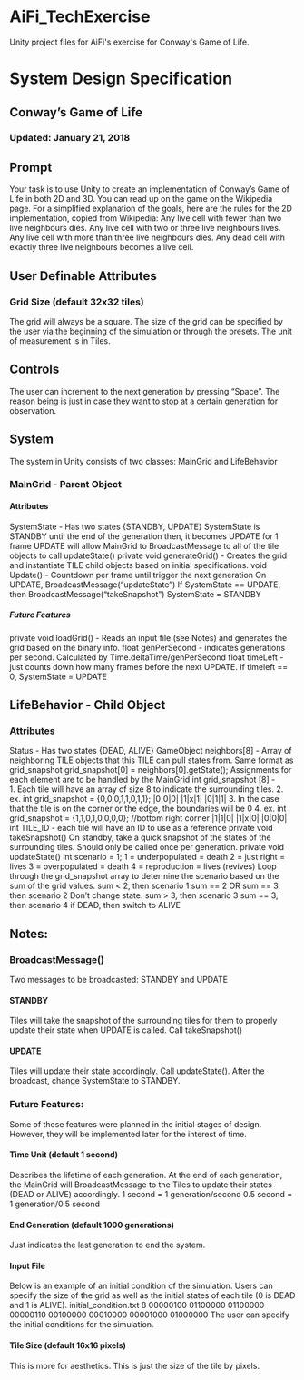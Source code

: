 # AiFi_TechExercise
Unity project files for AiFi's exercise for Conway's Game of Life.

# System Design Specification
## Conway’s Game of Life
### Updated: January 21, 2018
## Prompt
Your task is to use Unity to create an implementation of Conway’s Game of Life in both 2D and 3D. You can read up on the game on the Wikipedia page. For a simplified explanation of the goals, here are the rules for the 2D implementation, copied from Wikipedia:
Any live cell with fewer than two live neighbours dies.
Any live cell with two or three live neighbours lives.
Any live cell with more than three live neighbours dies.
Any dead cell with exactly three live neighbours becomes a live cell.

## User Definable Attributes
### Grid Size (default 32x32 tiles)
The grid will always be a square. The size of the grid can be specified by the user via the beginning of the simulation or through the presets.
The unit of measurement is in Tiles.
## Controls
The user can increment to the next generation by pressing “Space”. The reason being is just in case they want to stop at a certain generation for observation.
## System
The system in Unity consists of two classes: MainGrid and LifeBehavior
### MainGrid - Parent Object
#### Attributes
SystemState - Has two states {STANDBY, UPDATE}
SystemState is STANDBY until the end of the generation then, it becomes UPDATE for 1 frame
UPDATE will allow MainGrid to BroadcastMessage to all of the tile objects to call updateState()
private void generateGrid() - Creates the grid and instantiate TILE child objects based on initial specifications.
void Update() - 
Countdown per frame until trigger the next generation
On UPDATE, BroadcastMessage(“updateState”)
If SystemState == UPDATE, then BroadcastMessage(“takeSnapshot”)
SystemState = STANDBY
##### Future Features
private void loadGrid() - Reads an input file  (see Notes) and generates the grid based on the binary info. 
float genPerSecond - indicates generations per second.
Calculated by Time.deltaTime/genPerSecond
float timeLeft - just counts down how many frames before the next UPDATE.
If timeleft == 0, SystemState = UPDATE

## LifeBehavior - Child Object
### Attributes
Status - Has two states {DEAD, ALIVE}
GameObject neighbors[8] - Array of neighboring TILE objects that this TILE can pull states from.
Same format as grid_snapshot
grid_snapshot[0] = neighbors[0].getState();
Assignments for each element are to be handled by the MainGrid
int grid_snapshot [8] -  			
      1. Each tile will have an array of size 8 to indicate the surrounding tiles. 
      2. ex. int grid_snapshot = {0,0,0,1,1,0,1,1};
 			|0|0|0|
 			|1|x|1|
 			|0|1|1|
     3. In the case that the tile is on the corner or the edge, the boundaries will be 0
     4.  ex. int grid_snapshot = {1,1,0,1,0,0,0,0}; //bottom right corner
 			|1|1|0|
 			|1|x|0|
 			|0|0|0|
int TILE_ID - each tile will have an ID to use as a reference
private void takeSnapshot()
On standby, take a quick snapshot of the states of the surrounding tiles.
Should only be called once per generation.
private void  updateState()
int scenario = 1; 
1 = underpopulated = death
2 = just right = lives
3 = overpopulated = death
4 = reproduction = lives (revives)
Loop through the grid_snapshot array to determine the scenario based on the sum of the grid values.
sum < 2, then scenario 1
sum == 2 OR sum == 3, then scenario 2
Don’t change state.
sum > 3, then scenario 3
sum == 3, then scenario 4
if DEAD, then switch to ALIVE
## Notes:
### BroadcastMessage()
Two messages to be broadcasted: STANDBY and UPDATE
#### STANDBY
Tiles will take the snapshot of the surrounding tiles for them to properly update their state when UPDATE is called. Call takeSnapshot()
#### UPDATE
Tiles will update their state accordingly. Call updateState().
After the broadcast, change SystemState to STANDBY.
### Future Features:
Some of these features were planned in the initial stages of design. However, they will be implemented later for the interest of time.
#### Time Unit (default 1 second)
Describes the lifetime of each generation. At the end of each generation, the MainGrid will BroadcastMessage to the Tiles to update their states (DEAD or ALIVE) accordingly.
1 second = 1 generation/second
0.5 second = 1 generation/0.5 second
#### End Generation (default 1000 generations) 
Just indicates the last generation to end the system.
#### Input File
Below is an example of an initial condition of the simulation. Users can specify the size of the grid as well as the initial states of each tile (0 is DEAD and 1 is ALIVE).
initial_condition.txt
8
00000100
01100000
01100000
00000110
00100000
00010000
00001000
01000000
The user can specify the initial conditions for the simulation. 
#### Tile Size (default 16x16 pixels)
This is more for aesthetics. This is just the size of the tile by pixels.
